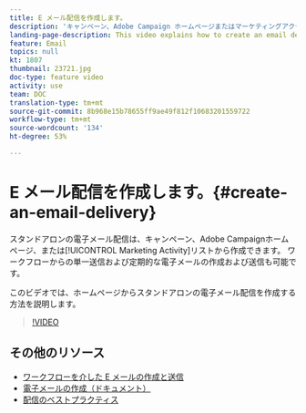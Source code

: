 ```yaml
---
title: E メール配信を作成します。
description: 'キャンペーン、Adobe Campaign ホームページまたはマーケティングアクティビティリストから電子メールを作成できます。ワークフローから 1 回限りの電子メールや定期的な電子メールを作成することもできます。このビデオでは、ホームページから電子メール配信を作成する方法について説明します。 '
landing-page-description: This video explains how to create an email delivery from the homepage.
feature: Email
topics: null
kt: 1807
thumbnail: 23721.jpg
doc-type: feature video
activity: use
team: DOC
translation-type: tm+mt
source-git-commit: 8b968e15b78655ff9ae49f812f10683201559722
workflow-type: tm+mt
source-wordcount: '134'
ht-degree: 53%

---
```



# E メール配信を作成します。{#create-an-email-delivery}

スタンドアロンの電子メール配信は、キャンペーン、Adobe Campaignホームページ、または[!UICONTROL Marketing Activity]リストから作成できます。 ワークフローからの単一送信および定期的な電子メールの作成および送信も可能です。

このビデオでは、ホームページからスタンドアロンの電子メール配信を作成する方法を説明します。

>[!VIDEO](https://video.tv.adobe.com/v/23721?quality=12)

## その他のリソース

* [ワークフローを介した E メールの作成と送信](/help/communication-channels/email/create-and-send-emails-via-workflow.md)
* [電子メールの作成（ドキュメント）](https://docs.adobe.com/content/help/en/campaign-standard/using/communication-channels/email-messages/creating-an-email.html)
* [配信のベストプラクティス](https://helpx.adobe.com/jp/campaign/kb/delivery-best-practices.html)
